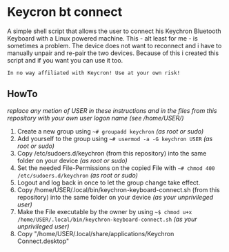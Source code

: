 # Keycron bt connect

A simple shell script that allows the user to connect his Keychron Bluetooth Keyboard with a Linux powered machine.
This - alt least for me - is sometimes a problem. The device does not want to reconnect and i have to manually unpair and re-pair the two devices.
Because of this i created this script and if you want you can use it too.

```
In no way affiliated with Keycron! Use at your own risk!
```

## HowTo
_replace any metion of USER in these instructions and in the files from this repository with your own user logon name (see /home/USER/)_

 1. Create a new group using `~# groupadd keychron` _(as root or sudo)_
 2. Add yourself to the group using `~# usermod -a -G keychron USER` _(as root or sudo)_
 3. Copy /etc/sudoers.d/keychron (from this repository) into the same folder on your device _(as root or sudo)_
 4. Set the needed File-Permissions on the copied File with `~# chmod 400 /etc/sudoers.d/keychron` _(as root or sudo)_
 5. Logout and log back in once to let the group change take effect.
 6. Copy /home/USER/.local/bin/keychron-keyboard-connect.sh (from this repository) into the same folder on your device _(as your unprivileged user)_
 7. Make the File executable by the owner by using `~$ chmod u+x /home/USER/.local/bin/keychron-keyboard-connect.sh` _(as your unprivileged user)_
 8. Copy "/home/USER/.local/share/applications/Keychron Connect.desktop" 
